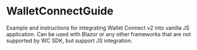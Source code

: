 # WalletConnectGuide
Example and instructions for integrating Wallet Connect v2 into vanilla JS application. Can be used with Blazor or any other frameworks that are not supported by WC SDK, but support JS integration.
